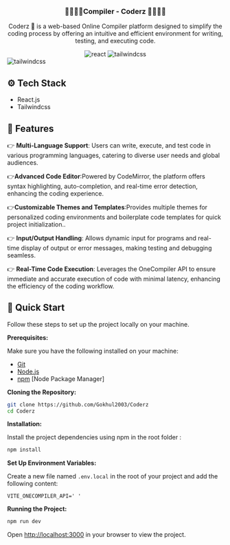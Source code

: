 <div align="center">
  <br />
 <h3>🤖🧑🏾‍💻Compiler - Coderz 🧑🏾‍💻🤖</h3>  
 
Coderz 🤖 is a web-based Online Compiler platform designed to simplify the coding 
process by offering an intuitive and efficient environment for writing, testing, and executing 
code.
  <div>
  <img src="https://img.shields.io/badge/-React-black?style=for-the-badge&logo=react&logoColor=white&color=61DAFB" alt="react" />
  <img src="https://img.shields.io/badge/-Tailwind_CSS-black?style=for-the-badge&logoColor=white&logo=tailwindcss&color=06B6D4" alt="tailwindcss" />
  </div>

</div>
  <img src="https://github.com/user-attachments/assets/6f27528e-b272-4832-84f4-a03dba296ec2" alt="tailwindcss" />

## <a name="tech-stack">⚙️ Tech Stack</a>
- React.js
- Tailwindcss
  
## <a name="features">🔋 Features</a>

👉 **Multi-Language Support**: Users can write, execute, and test code in various programming languages, catering to diverse user needs and global audiences.

👉**Advanced Code Editor**:Powered by CodeMirror, the platform offers syntax highlighting, auto-completion, and real-time error detection, enhancing the coding experience.

👉**Customizable Themes and Templates**:Provides multiple themes for personalized coding environments and boilerplate code templates for quick project initialization..

👉 **Input/Output Handling**: Allows dynamic input for programs and real-time display of output or error messages, making testing and debugging seamless.

👉 **Real-Time Code Execution**: Leverages the OneCompiler API to ensure immediate and accurate execution of code with minimal latency, enhancing the efficiency of the coding workflow.

## <a name="quick-start">🤸 Quick Start</a>

Follow these steps to set up the project locally on your machine.

**Prerequisites:**

Make sure you have the following installed on your machine:

- [Git](https://git-scm.com/)
- [Node.js](https://nodejs.org/en)
- [npm](https://www.npmjs.com/) [Node Package Manager]

**Cloning the Repository:**

```bash
git clone https://github.com/Gokhul2003/Coderz
cd Coderz
```

**Installation:**

Install the project dependencies using npm in the root folder :

```bash
npm install
```

**Set Up Environment Variables:**

Create a new file named `.env.local` in the root of your project and add the following content:

```env
VITE_ONECOMPILER_API=' '
```

**Running the Project:**

```bash
npm run dev
```

Open [http://localhost:3000](http://localhost:3000) in your browser to view the project.

